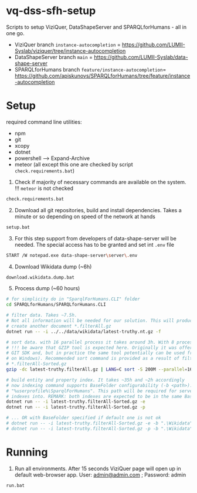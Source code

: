 # vq-dss-sfh-setup
Scripts to setup ViziQuer, DataShapeServer and SPARQLforHumans - all in one go.
- ViziQuer branch `instance-autocompletion` = https://github.com/LUMII-Syslab/viziquer/tree/instance-autocompletion
- DataShapeServer branch `main` = https://github.com/LUMII-Syslab/data-shape-server 
- SPARQLforHumans branch `feature/instance-autocompletion`= https://github.com/apiskunovs/SPARQLforHumans/tree/feature/instance-autocompletion


# Setup

required command line utilities:
- npm
- git
- xcopy
- dotnet
- powershell --> Expand-Archive
- meteor (all except this one are checked by script `check.requirements.bat`)

1. Check if majority of necessary commands are available on the system. !!! `meteor` is not checked
```bash
check.requirements.bat
```

2. Download all git repositories, build and install dependencies. Takes a minute or so depending on speed of the network at hands
```bash
setup.bat
```

3. For this step support from developers of data-shape-server will be needed. The special access has to be granted and set int `.env` file
```bash
START /W notepad.exe data-shape-server\server\.env
```

4. Download Wikidata dump (~6h)
```bash
download.wikidata.dump.bat
```

5. Process dump (~60 hours)
```bash
# for simplicity do in "SparqlForHumans.CLI" folder
cd SPARQLforHumans/SPARQLforHumans.CLI

# filter data. Takes ~7.5h.
# Not all information will be needed for our solution. This will produce filtered content and will
# create another document *.filterAll.gz
dotnet run -- -i ../../data/wikidata/latest-truthy.nt.gz -f 

# sort data. with 16 parallel process it takes around 3h. With 8 processes ~5h.
# !!! be aware that GZIP tool is expected here. Originally it was offered to be install along with
# GIT SDK and, but in practice the same tool potentially can be used from any Linux/Unix env (WSL 
# on Windows). Recommended sort command is provided as a result of filtering. creates new file
# *.filterAll-Sorted.gz
gzip -dc latest-truthy.filterAll.gz | LANG=C sort -S 200M --parallel=16 -T /tmp --compress-program=gzip | gzip > latest-truthy.filterAll-Sorted.gz

# build entity and property index. It takes ~35h and ~2h accordingly
# now indexing command supports BaseFolder configurability (-b <path>). by default it is set to
# "%userprofile%\SparqlForHumans". This path will be required for server configuration to look 
# indexes into. REMARK: both indexes are expected to be in the same BaseFolder.
dotnet run -- -i latest-truthy.filterAll-Sorted.gz -e 
dotnet run -- -i latest-truthy.filterAll-Sorted.gz -p

# ... OR with BaseFolder specified if default one is not ok
# dotnet run -- -i latest-truthy.filterAll-Sorted.gz -e -b ".\Wikidata"
# dotnet run -- -i latest-truthy.filterAll-Sorted.gz -p -b ".\Wikidata"
```

# Running

1. Run all environments. After 15 seconds ViziQuer page will open up in default web-browser app. User: admin@admin.com ; Password: admin
```bash
run.bat
```
